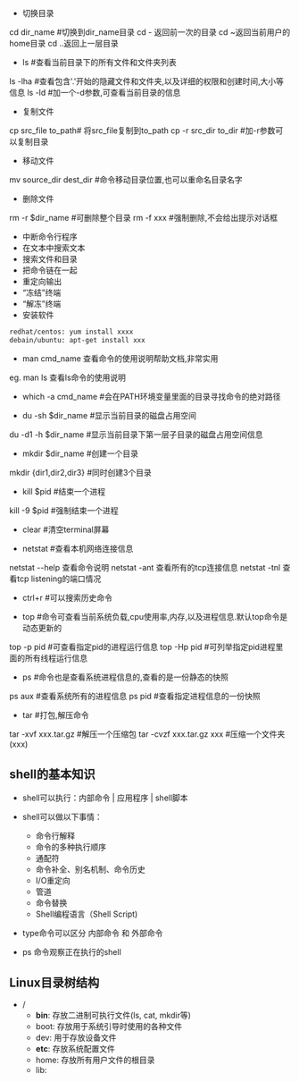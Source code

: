 * 切换目录

cd dir_name #切换到dir_name目录
cd - 返回前一次的目录
cd ~返回当前用户的home目录
cd ..返回上一层目录

* ls #查看当前目录下的所有文件和文件夹列表

ls -lha #查看包含'.'开始的隐藏文件和文件夹,以及详细的权限和创建时间,大小等信息
ls -ld #加一个-d参数,可查看当前目录的信息

* 复制文件

cp src_file to_path# 将src_file复制到to_path
cp -r src_dir to_dir #加-r参数可以复制目录

* 移动文件

mv source_dir dest_dir #命令移动目录位置,也可以重命名目录名字

* 删除文件

rm -r $dir_name #可删除整个目录
rm -f xxx #强制删除,不会给出提示对话框

* 中断命令行程序
* 在文本中搜索文本
* 搜索文件和目录
* 把命令链在一起
* 重定向输出
* “冻结”终端
* “解冻”终端
*  安装软件

```bash
redhat/centos: yum install xxxx
debain/ubuntu: apt-get install xxx
```

* man cmd_name 查看命令的使用说明帮助文档,非常实用

eg. man ls 查看ls命令的使用说明

* which -a cmd_name #会在PATH环境变量里面的目录寻找命令的绝对路径

* du -sh $dir_name #显示当前目录的磁盘占用空间

du -d1 -h $dir_name #显示当前目录下第一层子目录的磁盘占用空间信息

* mkdir $dir_name #创建一个目录

mkdir {dir1,dir2,dir3} #同时创建3个目录

* kill $pid #结束一个进程

kill -9 $pid #强制结束一个进程

* clear #清空terminal屏幕

* netstat #查看本机网络连接信息

netstat --help 查看命令说明
netstat -ant 查看所有的tcp连接信息
netstat -tnl 查看tcp listening的端口情况

* ctrl+r #可以搜索历史命令

* top #命令可查看当前系统负载,cpu使用率,内存,以及进程信息.默认top命令是动态更新的

top -p pid #可查看指定pid的进程运行信息
top -Hp pid #可列举指定pid进程里面的所有线程运行信息

* ps #命令也是查看系统进程信息的,查看的是一份静态的快照

ps aux #查看系统所有的进程信息 
ps pid #查看指定进程信息的一份快照

* tar #打包,解压命令

tar -xvf xxx.tar.gz #解压一个压缩包 
tar -cvzf xxx.tar.gz xxx #压缩一个文件夹(xxx)


## shell的基本知识

* shell可以执行：内部命令 | 应用程序 | shell脚本

* shell可以做以下事情：
	* 命令行解释
	* 命令的多种执行顺序
	* 通配符
	* 命令补全、别名机制、命令历史
	* I/O重定向
	* 管道
	* 命令替换
	* Shell编程语言（Shell Script)
	
* type命令可以区分 内部命令 和 外部命令
* ps 命令观察正在执行的shell

## Linux目录树结构

* /
	* **bin**: 存放二进制可执行文件(ls, cat, mkdir等)
	* boot: 存放用于系统引导时使用的各种文件
	* dev: 用于存放设备文件
	* **etc**: 存放系统配置文件
	* home: 存放所有用户文件的根目录
	* lib: 


























